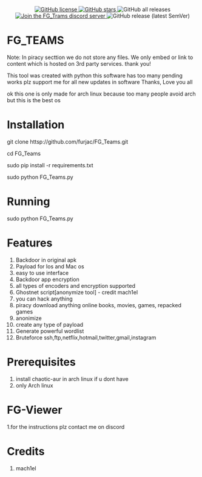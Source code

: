 <p align="center">
<a href="https://github.com/furjac/Advanced-payload-generator">
    <img src="https://img.shields.io/github/license/furjac/Advanced-payload-generator" alt="GitHub license" />
  </a>
  <a href="https://github.com/furjac/Advanced-payload-generator/stargazers">
    <img src="https://img.shields.io/github/stars/furjac/Advanced-payload-generator" alt="GitHub stars" />
  </a>
  <img src="https://img.shields.io/github/downloads/furjac/Advanced-payload-generator/total" alt="GitHub all releases" />
  <a href="https://discord.gg/YN9RKxewsq">
    <img src="https://img.shields.io/discord/1026098018929360967.svg?label=&logo=discord&logoColor=ffffff&color=5865F2" alt="Join the FG_Trams discord server" />
  </a>
  <img src="https://img.shields.io/github/v/release/furjac/FG_Teams" alt="GitHub release (latest SemVer)" />
</p>

# FG_TEAMS 
Note: In piracy secttion we do not store any files. We only embed or link to content which is hosted on 3rd party services. thank you!

This tool was created with python this software has too many pending works plz support me for all new updates in software Thanks, Love you all

ok this one is only made for arch linux because 
too many people avoid arch but this is the best os


# Installation
git clone httsp://github.com/furjac/FG_Teams.git

cd FG_Teams

sudo pip install -r requirements.txt

sudo python FG_Teams.py

# Running
sudo python FG_Teams.py


# Features
1. Backdoor in original apk
2. Payload for Ios and Mac os
3. easy to use interface
4. Backdoor app encryption
5. all types of encoders and encryption supported
6. Ghostnet script[anonymize tool] - credit mach1el
7. you can hack anything 
8. piracy download anything online books, movies, games, repacked games
9. anonimize
10. create any type of payload
11. Generate powerful wordlist
12. Bruteforce ssh,ftp,netflix,hotmail,twitter,gmail,instagram

# Prerequisites
1. install chaotic-aur in arch linux if u dont have
2. only Arch linux


# FG-Viewer
1.for the instructions plz contact me on discord


# Credits
1. mach1el
